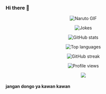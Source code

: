 ### Hi there 👋

<p align="center">
  <img src="https://media.giphy.com/media/EETZoyWldXgJ2/giphy.gif" alt="Naruto GIF">
</p>
<p align="center">
  <img src="https://readme-jokes.vercel.app/api?theme=tokyonight" alt="Jokes" />
</p>
<p align="center">
  <img src="https://github-readme-stats.vercel.app/api?username=dafaprasetya&show_icons=true&count_private=true" alt="GitHub stats" />
</p>
<p align="center">
  <img src="https://github-readme-stats.vercel.app/api/top-langs/?username=dafaprasetya&layout=compact&theme=tokyonight" alt="Top languages" />
</p>
<p align="center">
  <img src="https://streak-stats.demolab.com?user=dafaprasetya&theme=tokyonight&hide_border=true" alt="GitHub streak" />
</p>
<p align="center">
  <img src="https://komarev.com/ghpvc/?username=dafaprasetya&label=Profile%20views&color=0e75b6&style=flat" alt="Profile views" />
</p>
<p align="center">
  <img src="https://github-readme-stats.vercel.app/api/wakatime?username=dafaprasetya" />
</p>


#### jangan dongo ya kawan kawan
<!--
**dafaprasetya/dafaprasetya** is a ✨ _special_ ✨ repository because its `README.md` (this file) appears on your GitHub profile.

Here are some ideas to get you started:

- 🔭 I’m currently working on ...
- 🌱 I’m currently learning ...
- 👯 I’m looking to collaborate on ...
- 🤔 I’m looking for help with ...
- 💬 Ask me about ...
- 📫 How to reach me: ...
- 😄 Pronouns: ...
- ⚡ Fun fact: ...
-->
